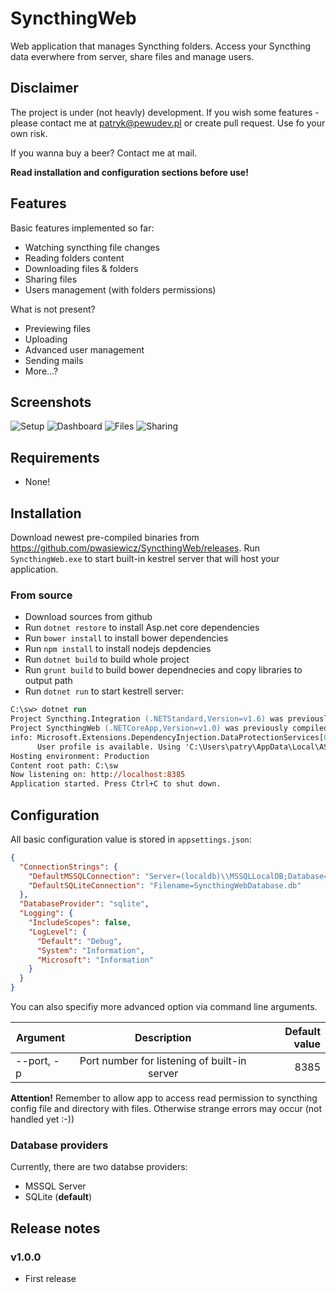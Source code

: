 # SyncthingWeb
Web application that manages Syncthing folders. Access your Syncthing data everwhere from server, share files and manage users.

## Disclaimer
The project is under (not heavly) development. If you wish some features - please contact me at patryk@pewudev.pl or create pull request.
Use fo your own risk.

If you wanna buy a beer? Contact me at mail.

**Read installation and configuration sections before use!**

## Features

Basic features implemented so far:
* Watching syncthing file changes
* Reading folders content
* Downloading files & folders
* Sharing files
* Users management (with folders permissions) 

What is not present?
* Previewing files
* Uploading
* Advanced user management
* Sending mails
* More...?

## Screenshots

![Setup](https://raw.githubusercontent.com/pwasiewicz/SyncthingWebUI/master/Assets/Setup.jpg)
![Dashboard](https://raw.githubusercontent.com/pwasiewicz/SyncthingWebUI/master/Assets/Dashboard.jpg)
![Files](https://raw.githubusercontent.com/pwasiewicz/SyncthingWebUI/master/Assets/Files.jpg)
![Sharing](https://raw.githubusercontent.com/pwasiewicz/SyncthingWebUI/master/Assets/Sharing.jpg)

## Requirements
* None!

## Installation
Download newest pre-compiled binaries from https://github.com/pwasiewicz/SyncthingWeb/releases.
Run `SyncthingWeb.exe` to start built-in kestrel server that will host your application.

### From source
* Download sources from github
* Run ```dotnet restore``` to install Asp.net core dependencies
* Run ```bower install``` to install bower dependencies
* Run ```npm install``` to install nodejs depdencies
* Run ```dotnet build``` to build whole project
* Run ```grunt build``` to build bower dependnecies and copy libraries to output path
* Run ```dotnet run``` to start kestrell server:

```ps
C:\sw> dotnet run
Project Syncthing.Integration (.NETStandard,Version=v1.6) was previously compiled. Skipping compilation.
Project SyncthingWeb (.NETCoreApp,Version=v1.0) was previously compiled. Skipping compilation.
info: Microsoft.Extensions.DependencyInjection.DataProtectionServices[0]
      User profile is available. Using 'C:\Users\patry\AppData\Local\ASP.NET\DataProtection-Keys' as key repository and Windows DPAPI to encrypt keys at rest.
Hosting environment: Production
Content root path: C:\sw
Now listening on: http://localhost:8385
Application started. Press Ctrl+C to shut down.
```

## Configuration
All basic configuration value is stored in `appsettings.json`:

```json
{
  "ConnectionStrings": {
    "DefaultMSSQLConnection": "Server=(localdb)\\MSSQLLocalDB;Database=aspnet-SyncthingWeb-d58d8c7f-f8b7-4c3d-94f3-66d1ee2ee957;Trusted_Connection=True;MultipleActiveResultSets=true",
    "DefaultSQLiteConnection": "Filename=SyncthingWebDatabase.db"
  },
  "DatabaseProvider": "sqlite",  
  "Logging": {
    "IncludeScopes": false,
    "LogLevel": {
      "Default": "Debug",
      "System": "Information",
      "Microsoft": "Information"
    }
  }
}

```

You can also specifiy more advanced option via command line arguments.

| Argument     | Description                                  | Default value  | 
| ------------ |:--------------------------------------------:| --------------:|
| --port, -p   | Port number for listening of built-in server | 8385           |

**Attention!**
Remember to allow app to access read permission to syncthing config file and directory with files. Otherwise strange errors may occur (not handled yet :-)) 

### Database providers
Currently, there are two databse providers:
- MSSQL Server
- SQLite (**default**)


## Release notes
### v1.0.0

* First release